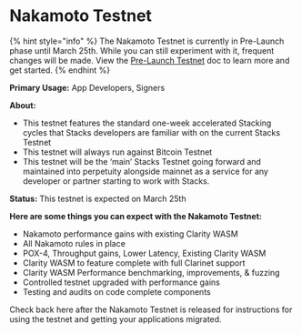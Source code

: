 # Nakamoto Testnet

{% hint style="info" %}
The Nakamoto Testnet is currently in Pre-Launch phase until March 25th. While you can still experiment with it, frequent changes will be made. View the [Pre-Launch Testnet](pre-launch.md) doc to learn more and get started.
{% endhint %}

**Primary Usage:** App Developers, Signers

**About:**

* This testnet features the standard one-week accelerated Stacking cycles that Stacks developers are familiar with on the current Stacks Testnet
* This testnet will always run against Bitcoin Testnet
* This testnet will be the ‘main’ Stacks Testnet going forward and maintained into perpetuity alongside mainnet as a service for any developer or partner starting to work with Stacks.

**Status:** This testnet is expected on March 25th

**Here are some things you can expect with the Nakamoto Testnet:**

* Nakamoto performance gains with existing Clarity WASM
* All Nakamoto rules in place
* POX-4, Throughput gains, Lower Latency, Existing Clarity WASM
* Clarity WASM to feature complete with full Clarinet support
* Clarity WASM Performance benchmarking, improvements, & fuzzing
* Controlled testnet upgraded with performance gains
* Testing and audits on code complete components

Check back here after the Nakamoto Testnet is released for instructions for using the testnet and getting your applications migrated.

